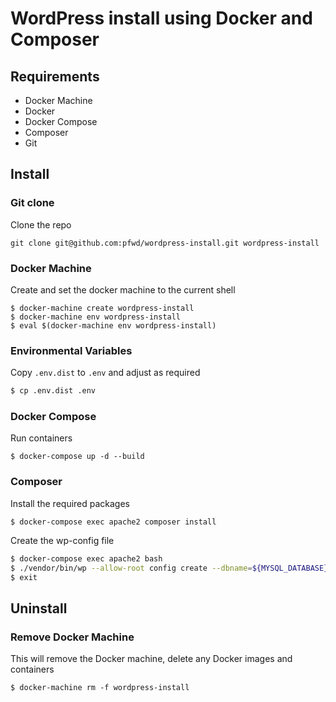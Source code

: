 # WordPress install using Docker and Composer


## Requirements

- Docker Machine
- Docker
- Docker Compose
- Composer
- Git

## Install

### Git clone

Clone the repo

```
git clone git@github.com:pfwd/wordpress-install.git wordpress-install
```

### Docker Machine

Create and set the docker machine to the current shell

```
$ docker-machine create wordpress-install
$ docker-machine env wordpress-install
$ eval $(docker-machine env wordpress-install)
```

### Environmental Variables
Copy `.env.dist` to `.env` and adjust as required

```bash
$ cp .env.dist .env
```

### Docker Compose
Run containers
```
$ docker-compose up -d --build
```

### Composer

Install the required packages
```
$ docker-compose exec apache2 composer install
```
Create the wp-config file
```bash
$ docker-compose exec apache2 bash
$ ./vendor/bin/wp --allow-root config create --dbname=${MYSQL_DATABASE} --dbuser=root --dbpass=${MYSQL_ROOT_PASSWORD}  --dbhost=mysql
$ exit
```

## Uninstall

### Remove Docker Machine 

This will remove the Docker machine, delete any Docker images and containers
```
$ docker-machine rm -f wordpress-install
```